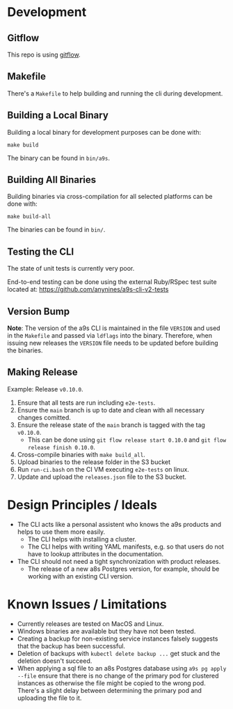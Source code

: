 # Development

## Gitflow

This repo is using [gitflow](https://nvie.com/posts/a-successful-git-branching-model/).

## Makefile

There's a `Makefile` to help building and running the cli during development.

## Building a Local Binary

Building a local binary for development purposes can be done with:

    make build

The binary can be found in `bin/a9s`.

## Building All Binaries

Building binaries via cross-compilation for all selected platforms can be done with:

    make build-all

The binaries can be found in `bin/`.

## Testing the CLI

The state of unit tests is currently very poor.

End-to-end testing can be done using the external Ruby/RSpec test suite located at: https://github.com/anynines/a9s-cli-v2-tests

## Version Bump

**Note**: The version of the a9s CLI is maintained in the file `VERSION` and used in the `Makefile` and passed via `ldflags` into the binary. Therefore, when issuing new releases the `VERSION` file needs to be updated before building the binaries.

## Making Release

Example: Release `v0.10.0`.

1. Ensure that all tests are run including `e2e-tests`.
1. Ensure the `main` branch is up to date and clean with all necessary changes comitted.
1. Ensure the release state of the `main` branch is tagged with the tag `v0.10.0`.
    * This can be done using `git flow release start 0.10.0` and `git flow release finish 0.10.0`.
1. Cross-compile binaries with `make build_all`.
1. Upload binaries to the release folder in the S3 bucket
1. Run `run-ci.bash` on the CI VM executing `e2e-tests` on linux.
1. Update and upload the `releases.json` file to the S3 bucket.



# Design Principles / Ideals
* The CLI acts like a personal assistent who knows the a9s products and helps to use them more easily.
    * The CLI helps with installing a cluster.
    * The CLI helps with writing YAML manifests, e.g. so that users do not have to lookup attributes in the documentation.
* The CLI should not need a tight synchronization with product releases.
    * The release of a new a8s Postgres version, for example, should be working with an existing CLI version.

# Known Issues / Limitations
* Currently releases are tested on MacOS and Linux.
* Windows binaries are available but they have not been tested.
* Creating a backup for non-existing service instances falsely suggests that the backup has been successful.
* Deletion of backups with `kubectl delete backup ...` get stuck and the deletion doesn't succeed.
* When applying a sql file to an a8s Postgres database using `a9s pg apply --file` ensure that there is no change of the primary pod for clustered instances as otherwise the file might be copied to the wrong pod. There's a slight delay between determining the primary pod and uploading the file to it. 